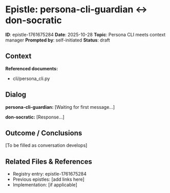 # Epistle: persona-cli-guardian ↔ don-socratic

**ID**: epistle-1761675284
**Date**: 2025-10-28
**Topic**: Persona CLI meets context manager
**Prompted by**: self-initiated
**Status**: draft

## Context

**Referenced documents:**

- cli/persona_cli.py

## Dialog

**persona-cli-guardian:**
[Waiting for first message...]

**don-socratic:**
[Response...]

## Outcome / Conclusions

[To be filled as conversation develops]

## Related Files & References

- Registry entry: epistle-1761675284
- Previous epistles: [add links here]
- Implementation: [if applicable]

